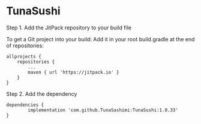 # TunaSushi

Step 1. Add the JitPack repository to your build file

To get a Git project into your build:
Add it in your root build.gradle at the end of repositories:

	allprojects {
		repositories {
			...
			maven { url 'https://jitpack.io' }
		}
	}
  
  Step 2. Add the dependency
  
  	dependencies {
	        implementation 'com.github.TunaSashimi:TunaSushi:1.0.33'
	}
